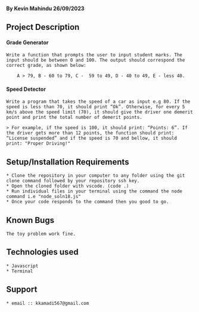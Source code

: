 #### **By Kevin Mahindu 26/09/2023**

## Project Description

#### Grade Generator

    Write a function that prompts the user to input student marks. The
    input should be between 0 and 100. The output should correspond the
    correct grade, as shown below:

        A > 79, B - 60 to 79, C -  59 to 49, D - 40 to 49, E - less 40.

#### Speed Detector

    Write a program that takes the speed of a car as input e.g 80. If the speed is less than 70, it should print “Ok”. Otherwise, for every 5 km/s above the speed limit (70), it should give the driver one demerit point and print the total number of demerit points.

    > For example, if the speed is 100, it should print: “Points: 6”. If the driver gets more than 12 points, the function should print: “License suspended” and if the speed is 70 and bellow, it should print: "Proper Driving!"

####

## Setup/Installation Requirements

    * Clone the repository in your computer to any folder using the git clone command followed by your repository ssh key.
    * Open the cloned folder with vscode. (code .)
    * Run individual files in your terminal using the command the node command i.e "node_soln18.js"
    * Once your code responds to the command then you good to go.

## Known Bugs

    The toy problem work fine.

## Technologies used

    * Javascript
    * Terminal

## Support 

    * email :: kkamadi567@gmail.com
